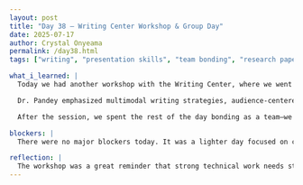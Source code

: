 ```yaml
---
layout: post
title: "Day 38 – Writing Center Workshop & Group Day"
date: 2025-07-17
author: Crystal Onyeama
permalink: /day38.html
tags: ["writing", "presentation skills", "team bonding", "research paper"]

what_i_learned: |
  Today we had another workshop with the Writing Center, where we went over key aspects of presenting and polishing our research paper. The session included a detailed walkthrough of a sample presentation and gave us valuable tips on improving our paper’s clarity, formatting, and flow. We discussed how to frame our research questions, integrate effective visuals, and strengthen the language in our methodology and results sections.

  Dr. Pandey emphasized multimodal writing strategies, audience-centered communication, and how to maintain cohesion across sections. It was especially helpful to see concrete examples of how to make our work more accessible to both technical and non-technical readers.

  After the session, we spent the rest of the day bonding as a team—we went out together and had a seafood boil, which was a fun and relaxing way to celebrate our progress and recharge for the next phase of the project.

blockers: |
  There were no major blockers today. It was a lighter day focused on communication skills and team connection, which was a welcome change of pace.

reflection: |
  The workshop was a great reminder that strong technical work needs strong communication to have an impact. It helped me think more critically about how we present our findings and how important it is to write with our audience in mind. The group outing also reinforced how important our team dynamic is—we work better when we feel connected.
---
```

